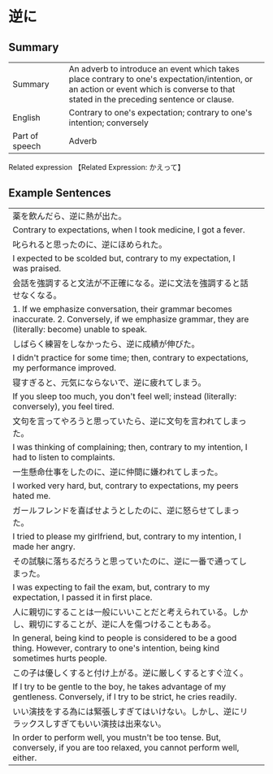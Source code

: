 # 逆に

## Summary

<table><tr>   <td>Summary<td>   <td>An adverb to introduce an event which takes place contrary to one's expectation/intention, or an action or event which is converse to that stated in the preceding sentence or clause.</td><tr><tr>   <td>English<td>   <td>Contrary to one's expectation; contrary to one's intention; conversely</td><tr><tr>   <td>Part of speech<td>   <td>Adverb</td><tr></table><tr>   <td>Related expression<td>   <td>【Related Expression: かえって】</td><tr></table></table>

## Example Sentences

<table><tr><td>薬を飲んだら、逆に熱が出た。<td><tr><tr><td>Contrary to expectations, when I took medicine, I got a fever.<td><tr><tr><td>叱られると思ったのに、逆にほめられた。<td><tr><tr><td>I expected to be scolded but, contrary to my expectation, I was praised.<td><tr><tr><td>会話を強調すると文法が不正確になる。逆に文法を強調すると話せなくなる。<td><tr><tr><td>1. If we emphasize conversation, their grammar becomes inaccurate.    2. Conversely, if we emphasize grammar, they are (literally: become) unable to speak.<td><tr><tr><td>しばらく練習をしなかったら、逆に成績が伸びた。<td><tr><tr><td>I didn't practice for some time; then, contrary to expectations, my performance improved.<td><tr><tr><td>寝すぎると、元気にならないで、逆に疲れてしまう。<td><tr><tr><td>If you sleep too much, you don't feel well; instead (literally: conversely), you feel tired.<td><tr><tr><td>文句を言ってやろうと思っていたら、逆に文句を言われてしまった。<td><tr><tr><td>I was thinking of complaining; then, contrary to my intention, I had to listen to complaints.<td><tr><tr><td>一生懸命仕事をしたのに、逆に仲間に嫌われてしまった。<td><tr><tr><td>I worked very hard, but, contrary to expectations, my peers hated me.<td><tr><tr><td>ガールフレンドを喜ばせようとしたのに、逆に怒らせてしまった。<td><tr><tr><td>I tried to please my girlfriend, but, contrary to my intention, I made her angry.<td><tr><tr><td>その試験に落ちるだろうと思っていたのに、逆に一番で通ってしまった。<td><tr><tr><td>I was expecting to fail the exam, but, contrary to my expectation, I passed it in first place.<td><tr><tr><td>人に親切にすることは一般にいいことだと考えられている。しかし、親切にすることが、逆に人を傷つけることもある。<td><tr><tr><td>In general, being kind to people is considered to be a good thing. However, contrary to one's intention, being kind sometimes hurts people.<td><tr><tr><td>この子は優しくすると付け上がる。逆に厳しくするとすぐ泣く。<td><tr><tr><td>If I try to be gentle to the boy, he takes advantage of my gentleness. Conversely, if I try to be strict, he cries readily.<td><tr><tr><td>いい演技をする為には緊張しすぎてはいけない。しかし、逆にリラックスしすぎてもいい演技は出来ない。<td><tr><tr><td>In order to perform well, you mustn't be too tense. But, conversely, if you are too relaxed, you cannot perform well, either.<td><tr></table>

